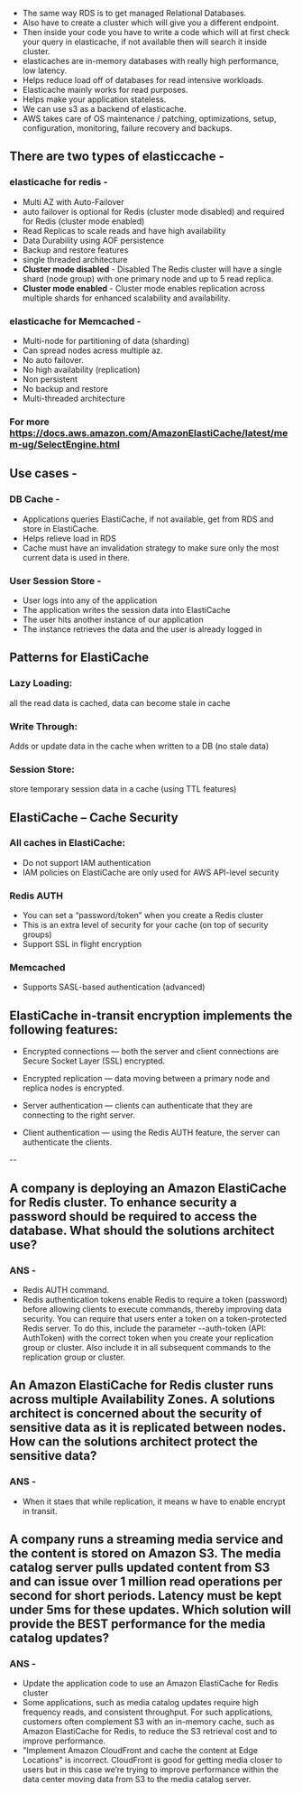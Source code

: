 - The same way RDS is to get managed Relational Databases.
- Also have to create a cluster which will give you a different endpoint. 
- Then inside your code you have to write a code which will at first check your query in elasticache, if not available then will search it inside cluster.
- elasticaches are in-memory databases with really high performance, low latency.
- Helps reduce load off of databases for read intensive workloads.
- Elasticache mainly works for read purposes.
- Helps make your application stateless.
- We can use s3 as a backend of elasticache.
- AWS takes care of OS maintenance / patching, optimizations, setup, configuration, monitoring, failure recovery and backups.
## There are two types of elasticcache -
### elasticache for redis -
- Multi AZ with Auto-Failover
- auto failover is optional for Redis (cluster mode disabled) and required for Redis (cluster mode enabled)
- Read Replicas to scale reads and have high availability
- Data Durability using AOF persistence
- Backup and restore features
- single threaded architecture
- **Cluster mode disabled** - Disabled The Redis cluster will have a single shard (node group) with one primary node and up to 5 read replica.
- **Cluster mode enabled** - Cluster mode enables replication across multiple shards for enhanced scalability and availability.




### elasticache for Memcached -
- Multi-node for partitioning of data (sharding)
- Can spread nodes acress multiple az.
- No auto failover.
- No high availability (replication)
- Non persistent
- No backup and restore
- Multi-threaded architecture
### For more https://docs.aws.amazon.com/AmazonElastiCache/latest/mem-ug/SelectEngine.html
## Use cases -
### DB Cache -
- Applications queries ElastiCache, if not available, get from RDS and store in ElastiCache.
- Helps relieve load in RDS
- Cache must have an invalidation strategy to make sure only the most current data is used in there.
### User Session Store -
- User logs into any of the application
- The application writes the session data into ElastiCache
- The user hits another instance of our application
- The instance retrieves the data and the user is already logged in

## Patterns for ElastiCache
### Lazy Loading: 
all the read data is cached, data can become stale in cache
### Write Through:
Adds or update data in the cache when written to a DB (no stale data)
### Session Store: 
store temporary session data in a cache (using TTL features)


## ElastiCache – Cache Security
### All caches in ElastiCache:
- Do not support IAM authentication
- IAM policies on ElastiCache are only used for AWS API-level security
### Redis AUTH
- You can set a “password/token” when you create a Redis cluster
- This is an extra level of security for your cache (on top of security groups)
- Support SSL in flight encryption
### Memcached
- Supports SASL-based authentication (advanced)

## ElastiCache in-transit encryption implements the following features:

- Encrypted connections — both the server and client connections are Secure Socket Layer (SSL) encrypted.

- Encrypted replication — data moving between a primary node and replica nodes is encrypted.

- Server authentication — clients can authenticate that they are connecting to the right server.

- Client authentication — using the Redis AUTH feature, the server can authenticate the clients.

--
## A company is deploying an Amazon ElastiCache for Redis cluster. To enhance security a password should be required to access the database. What should the solutions architect use?
### ANS -
- Redis AUTH command.
- Redis authentication tokens enable Redis to require a token (password) before allowing clients to execute commands, thereby improving data security. You can require that users enter a token on a token-protected Redis server. To do this, include the parameter --auth-token (API: AuthToken) with the correct token when you create your replication group or cluster. Also include it in all subsequent commands to the replication group or cluster.

## An Amazon ElastiCache for Redis cluster runs across multiple Availability Zones. A solutions architect is concerned about the security of sensitive data as it is replicated between nodes. How can the solutions architect protect the sensitive data?
### ANS -
- When it staes that while replication, it means w have to enable encrypt in transit.
## A company runs a streaming media service and the content is stored on Amazon S3. The media catalog server pulls updated content from S3 and can issue over 1 million read operations per second for short periods. Latency must be kept under 5ms for these updates. Which solution will provide the BEST performance for the media catalog updates?
### ANS - 
- Update the application code to use an Amazon ElastiCache for Redis cluster
- Some applications, such as media catalog updates require high frequency reads, and consistent throughput. For such applications, customers often complement S3 with an in-memory cache, such as Amazon ElastiCache for Redis, to reduce the S3 retrieval cost and to improve performance.
- "Implement Amazon CloudFront and cache the content at Edge Locations" is incorrect. CloudFront is good for getting media closer to users but in this case we’re trying to improve performance within the data center moving data from S3 to the media catalog server.

